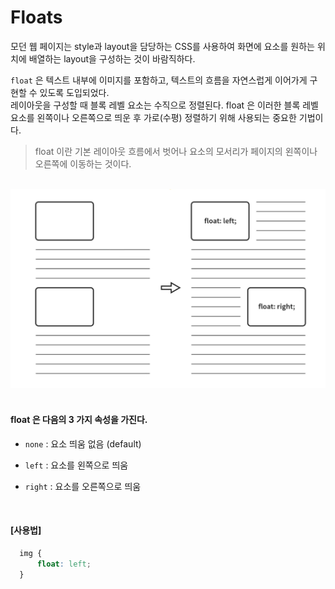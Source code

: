 # Floats

모던 웹 페이지는 style과 layout을 담당하는 CSS를 사용하여 화면에 요소를 원하는 위치에 배열하는 layout을 구성하는 것이 바람직하다.

`float` 은 텍스트 내부에 이미지를 포함하고, 텍스트의 흐름을 자연스럽게 이어가게 구현할 수 있도록 도입되었다. <br> 레이아웃을 구성할 때 블록 레벨 요소는 수직으로 정렬된다. float 은 이러한 블록 레벨 요소를 왼쪽이나 오른쪽으로 띄운 후 가로(수평) 정렬하기 위해 사용되는 중요한 기법이다.

> float 이란 기본 레이아웃 흐름에서 벗어나 요소의 모서리가 페이지의 왼쪽이나 오른쪽에 이동하는 것이다.

<Br>

<img src="../images/css/float.png" width="600">

<br>
<br>

#### float 은 다음의 3 가지 속성을 가진다.

- `none` : 요소 띄움 없음 (default)

- `left` : 요소를 왼쪽으로 띄움
- `right` : 요소를 오른쪽으로 띄움


<Br>

#### [사용법]
```css
  img {
      float: left;
  }
```




